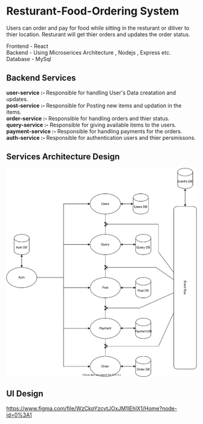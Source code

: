 # Resturant-Food-Ordering System 

Users can order and pay for food while sitting in the resturant or diliver to thier location.
Resturant will get thier orders and updates the order status. 

Frontend - React <br>
Backend - Using Microserices Architecture , Nodejs , Express etc. <br>
Database - MySql <br>

## Backend Services 
<strong>user-service :- </strong> Responsible for handling User's Data creatation and updates. <br>
<strong>post-service :- </strong> Responsible for Posting new items and updation in the items.<br>
<strong>order-service :- </strong> Responsible for handling orders and thier status.<br>
<strong>query-service :- </strong> Responsible for giving available items to the users.<br>
<strong>payment-service :- </strong> Responsible for handling payments for the orders.<br>
<strong>auth-service :- </strong> Responsible for authentication users and thier persmissons.<br>

## Services Architecture Design

<img src="./Services.svg"/>

## UI Design 

https://www.figma.com/file/WzCkpYzcvtJOxJM1lEhlX1/Home?node-id=0%3A1
